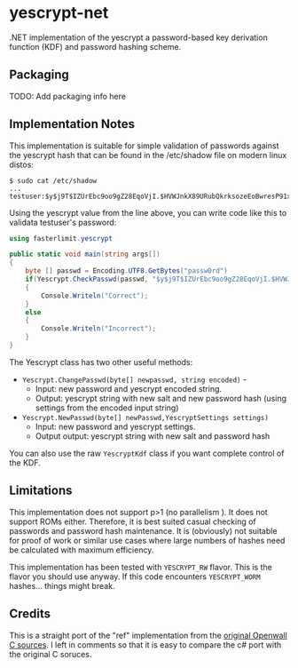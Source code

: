 # yescrypt-net

.NET implementation of the yescrypt a password-based key derivation function (KDF) and password hashing scheme.

## Packaging

TODO: Add packaging info here

## Implementation Notes

This implementation is suitable for simple validation of passwords against the yescrypt hash that can be found in the /etc/shadow file on modern linux distos:

    $ sudo cat /etc/shadow
    ...
    testuser:$y$j9T$IZUrEbc9oo9gZ28EqoVjI.$HVWJnkX89URubQkrksozeEoBwresP91xRowRD4ynRE9:19389:0:99999:7:::


Using the yescrypt value from the line above, you can write code like this to validata testuser's password:

``` c#
using fasterlimit.yescrypt

public static void main(string args[])
{
    byte [] passwd = Encoding.UTF8.GetBytes("passw0rd")
    if(Yescrypt.CheckPasswd(passwd, "$y$j9T$IZUrEbc9oo9gZ28EqoVjI.$HVWJnkX89URubQkrksozeEoBwresP91xRowRD4ynRE9"))
    {
        Console.Writeln("Correct");
    }
    else
    {
        Console.Writeln("Incorrect");
    }
}
```

The Yescrypt class has two other useful methods:

* `Yescrypt.ChangePasswd(byte[] newpasswd, string encoded)` -
    * Input: new password and yescrypt encoded string.  
    * Output: yescrypt string with new salt and new password hash (using settings from the encoded input string)
* `Yescrypt.NewPasswd(byte[] newPasswd,YescryptSettings settings)` 
    * Input: new password and yescrypt settings.  
    * Output output: yescrypt string with new salt and password hash

You can also use the raw `YescryptKdf` class if you want complete control of the KDF. 

## Limitations    

This implementation does not support p>1 (no parallelism ). It does not support ROMs either. Therefore, it is best suited casual checking of passwords and password hash maintenance.  It is (obviously) not suitable for proof of work or similar use cases where large numbers of hashes need be calculated with maximum efficiency.

This implementation has been tested with `YESCRYPT_RW` flavor.  This is the flavor you should use anyway.  If this code encounters `YESCRYPT_WORM` hashes... things might break. 

## Credits
This is a straight port of the "ref" implementation from the [original Openwall C sources](https://github.com/openwall/yescrypt).  I  left in comments so that it is easy to compare the c# port with the original C soruces. 